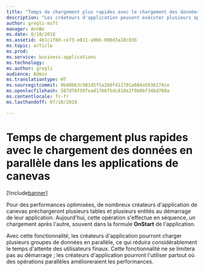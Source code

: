 ```yaml
---
title: "Temps de chargement plus rapides avec le chargement des données en parallèle dans les applications de canevas"
description: "Les créateurs d'application peuvent exécuter plusieurs opérations de chargement de données simultanément, ce qui réduit le temps d'attente pour les utilisateurs d'application."
author: gregli-msft
manager: AnnBe
ms.date: 8/10/2018
ms.assetid: 4b1c1f60-ce73-e811-a96b-000d3a18c83b
ms.topic: article
ms.prod: 
ms.service: business-applications
ms.technology: 
ms.author: gregli
audience: Admin
ms.translationtype: HT
ms.sourcegitcommit: 0b40bb3c98145f5a260f412701a884a5936174ce
ms.openlocfilehash: 587d76f50fead1766f5dc810e2f9b0bf34bd760a
ms.contentlocale: fr-fr
ms.lasthandoff: 07/18/2018

---
```

# <a name="faster-load-times-with-parallel-data-loading-in-canvas-apps"></a>Temps de chargement plus rapides avec le chargement des données en parallèle dans les applications de canevas


[!include[banner](../../includes/banner.md)]

Pour des performances optimisées, de nombreux créateurs d'application de canevas préchargeront plusieurs tables et plusieurs entités au démarrage de leur application. Aujourd'hui, cette opération s'effectue en séquence, un chargement après l'autre, souvent dans la formule **OnStart** de l'application. 

Avec cette fonctionnalité, les créateurs d'application pourront charger plusieurs groupes de données en parallèle, ce qui réduira considérablement le temps d'attente des utilisateurs finaux.  Cette fonctionnalité ne se limitera pas au démarrage ; les créateurs d'application pourront l'utiliser partout où des opérations parallèles amélioreraient les performances.

